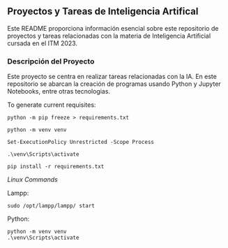 ## Proyectos y Tareas de Inteligencia Artifical

Este README proporciona información esencial sobre este repositorio de proyectos y tareas relacionadas con la materia de Inteligencia Artificial cursada en el ITM 2023.

### Descripción del Proyecto

Este proyecto se centra en realizar tareas relacionadas con la IA. En este repositorio se abarcan la creación de programas usando Python y Jupyter Notebooks, entre otras tecnologias.

To generate current requisites:
```
python -m pip freeze > requirements.txt
```

```
python -m venv venv

Set-ExecutionPolicy Unrestricted -Scope Process

.\venv\Scripts\activate

pip install -r requirements.txt

```

*Linux Commands*

Lampp:
```
sudo /opt/lampp/lampp/ start
```

Python:
```
python -m venv venv
.\venv\Scripts\activate
```